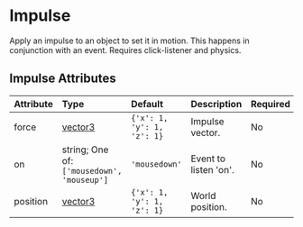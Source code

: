 
Impulse
=======


Apply an impulse to an object to set it in motion. This happens in conjunction with an event. Requires click-listener and physics.

Impulse Attributes
-------------------

|Attribute|Type|Default|Description|Required|
| :--- | :--- | :--- | :--- | :--- |
|force|[vector3](vector3)|```{'x': 1, 'y': 1, 'z': 1}```|Impulse vector.|No|
|on|string; One of: ```['mousedown', 'mouseup']```|```'mousedown'```|Event to listen 'on'.|No|
|position|[vector3](vector3)|```{'x': 1, 'y': 1, 'z': 1}```|World position.|No|
